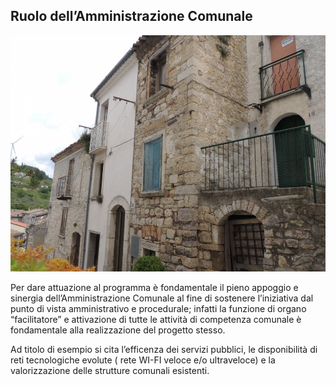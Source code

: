 ## Ruolo dell’Amministrazione Comunale

![Image of SGL](/masonry/1/DSCN7025.jpg)

Per dare attuazione al programma è fondamentale il pieno appoggio e sinergia
dell’Amministrazione Comunale al fine di sostenere l’iniziativa dal punto di vista
amministrativo e procedurale; infatti la funzione di organo “facilitatore” e attivazione di
tutte le attività di competenza comunale è fondamentale alla realizzazione del progetto
stesso. 

Ad titolo di esempio si cita l’efficenza dei servizi pubblici, le disponibilità di reti
tecnologiche evolute ( rete WI-FI veloce e/o ultraveloce) e la valorizzazione delle strutture
comunali esistenti.